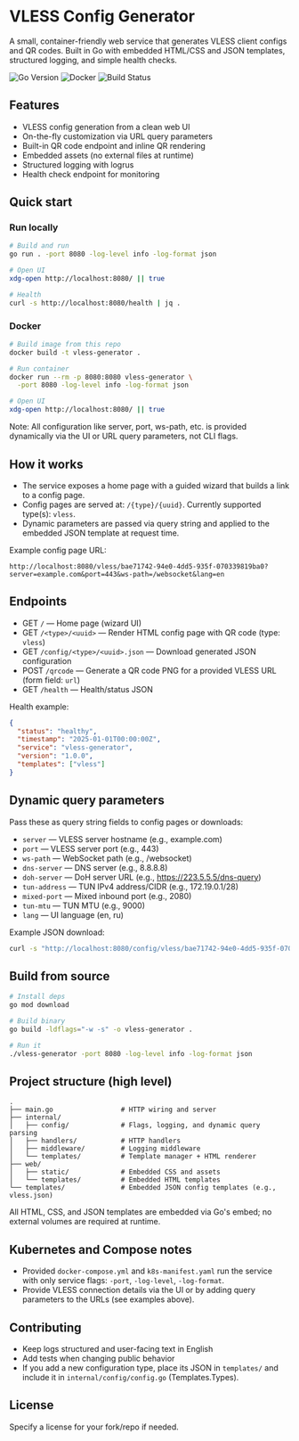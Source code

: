 # VLESS Config Generator

A small, container-friendly web service that generates VLESS client configs and QR codes. Built in Go with embedded HTML/CSS and JSON templates, structured logging, and simple health checks.

![Go Version](https://img.shields.io/badge/Go-1.21+-blue.svg)
![Docker](https://img.shields.io/badge/Docker-Supported-blue.svg)
![Build Status](https://github.com/aladex/vless-generator/workflows/Build%20and%20Push%20Docker%20Image/badge.svg)

## Features

- VLESS config generation from a clean web UI
- On-the-fly customization via URL query parameters
- Built-in QR code endpoint and inline QR rendering
- Embedded assets (no external files at runtime)
- Structured logging with logrus
- Health check endpoint for monitoring

## Quick start

### Run locally

```bash
# Build and run
go run . -port 8080 -log-level info -log-format json

# Open UI
xdg-open http://localhost:8080/ || true

# Health
curl -s http://localhost:8080/health | jq .
```

### Docker

```bash
# Build image from this repo
docker build -t vless-generator .

# Run container
docker run --rm -p 8080:8080 vless-generator \
  -port 8080 -log-level info -log-format json

# Open UI
xdg-open http://localhost:8080/ || true
```

Note: All configuration like server, port, ws-path, etc. is provided dynamically via the UI or URL query parameters, not CLI flags.

## How it works

- The service exposes a home page with a guided wizard that builds a link to a config page.
- Config pages are served at: `/{type}/{uuid}`. Currently supported type(s): `vless`.
- Dynamic parameters are passed via query string and applied to the embedded JSON template at request time.

Example config page URL:

```
http://localhost:8080/vless/bae71742-94e0-4dd5-935f-070339819ba0?server=example.com&port=443&ws-path=/websocket&lang=en
```

## Endpoints

- GET `/` — Home page (wizard UI)
- GET `/<type>/<uuid>` — Render HTML config page with QR code (type: `vless`)
- GET `/config/<type>/<uuid>.json` — Download generated JSON configuration
- POST `/qrcode` — Generate a QR code PNG for a provided VLESS URL (form field: `url`)
- GET `/health` — Health/status JSON

Health example:

```json
{
  "status": "healthy",
  "timestamp": "2025-01-01T00:00:00Z",
  "service": "vless-generator",
  "version": "1.0.0",
  "templates": ["vless"]
}
```

## Dynamic query parameters

Pass these as query string fields to config pages or downloads:

- `server` — VLESS server hostname (e.g., example.com)
- `port` — VLESS server port (e.g., 443)
- `ws-path` — WebSocket path (e.g., /websocket)
- `dns-server` — DNS server (e.g., 8.8.8.8)
- `doh-server` — DoH server URL (e.g., https://223.5.5.5/dns-query)
- `tun-address` — TUN IPv4 address/CIDR (e.g., 172.19.0.1/28)
- `mixed-port` — Mixed inbound port (e.g., 2080)
- `tun-mtu` — TUN MTU (e.g., 9000)
- `lang` — UI language (en, ru)

Example JSON download:

```bash
curl -s "http://localhost:8080/config/vless/bae71742-94e0-4dd5-935f-070339819ba0.json?server=example.com&port=443&ws-path=/websocket" | jq .
```

## Build from source

```bash
# Install deps
go mod download

# Build binary
go build -ldflags="-w -s" -o vless-generator .

# Run it
./vless-generator -port 8080 -log-level info -log-format json
```

## Project structure (high level)

```
.
├── main.go                 # HTTP wiring and server
├── internal/
│   ├── config/             # Flags, logging, and dynamic query parsing
│   ├── handlers/           # HTTP handlers
│   ├── middleware/         # Logging middleware
│   └── templates/          # Template manager + HTML renderer
├── web/
│   ├── static/             # Embedded CSS and assets
│   └── templates/          # Embedded HTML templates
└── templates/              # Embedded JSON config templates (e.g., vless.json)
```

All HTML, CSS, and JSON templates are embedded via Go's embed; no external volumes are required at runtime.

## Kubernetes and Compose notes

- Provided `docker-compose.yml` and `k8s-manifest.yaml` run the service with only service flags: `-port`, `-log-level`, `-log-format`.
- Provide VLESS connection details via the UI or by adding query parameters to the URLs (see examples above).

## Contributing

- Keep logs structured and user-facing text in English
- Add tests when changing public behavior
- If you add a new configuration type, place its JSON in `templates/` and include it in `internal/config/config.go` (Templates.Types).

## License

Specify a license for your fork/repo if needed.

